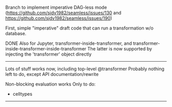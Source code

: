 Branch to implement imperative DAG-less mode 
(https://github.com/sjdv1982/seamless/issues/130 and https://github.com/sjdv1982/seamless/issues/190)

First, simple "imperative" draft code that can run a transformation w/o database.

DONE
Also for Jupyter, transformer-inside-transformer, and transformer-inside-transformer-inside-transformer
The latter is now supported by injecting the 'transformer' object directly

******************
Lots of stuff works now, including top-level @transformer
Probably nothing left to do, except API documentation/rewrite

Non-blocking evaluation works
Only to do: 
- celltypes
******************